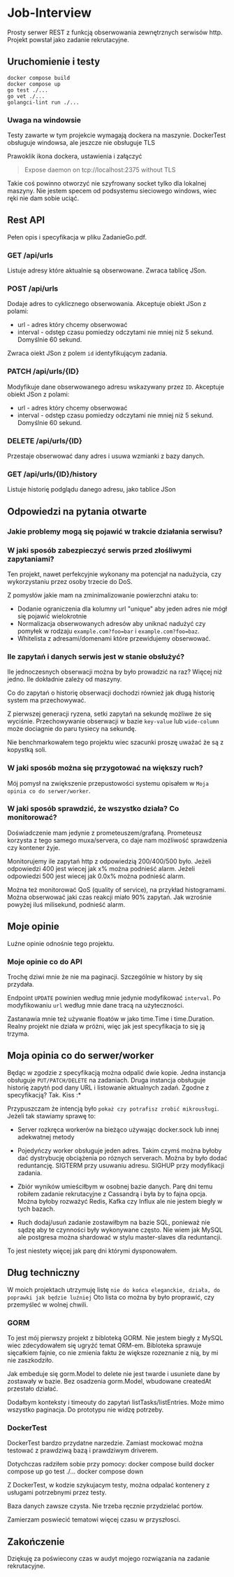 # Job-Interview

Prosty serwer REST z funkcją obserwowania zewnętrznych serwisów http.
Projekt powstał jako zadanie rekrutacyjne.

## Uruchomienie i testy

    docker compose build
    docker compose up
    go test ./...
    go vet ./...
    golangci-lint run ./...

### Uwaga na windowsie

Testy zawarte w tym projekcie wymagają dockera na maszynie.
DockerTest obsługuje windowsa, ale jeszcze nie obsługuje TLS

Prawoklik ikona dockera, ustawienia i załączyć
> Expose daemon on tcp://localhost:2375 without TLS

Takie coś powinno otworzyć nie szyfrowany socket tylko dla lokalnej maszyny.
Nie jestem specem od podsystemu sieciowego windows,
wiec ręki nie dam sobie uciąć.

## Rest API

Pełen opis i specyfikacja w pliku ZadanieGo.pdf.

### GET /api/urls

Listuje adresy które aktualnie są obserwowane.
Zwraca tablicę JSon.

### POST /api/urls

Dodaje adres to cyklicznego obserwowania.
Akceptuje obiekt JSon z polami:

* url - adres który chcemy obserwować
* interval - odstęp czasu pomiedzy odczytami
  nie mniej niż 5 sekund. Domyślnie 60 sekund.

Zwraca oiekt JSon z polem `id` identyfikującym zadania.

### PATCH /api/urls/{ID}

Modyfikuje dane obserwowanego adresu wskazywany przez `ID`.
Akceptuje obiekt JSon z polami:

* url - adres który chcemy obserwować
* interval - odstęp czasu pomiedzy odczytami
  nie mniej niż 5 sekund. Domyślnie 60 sekund.

### DELETE /api/urls/{ID}

Przestaje obserwować dany adres i usuwa wzmianki z bazy danych.

### GET /api/urls/{ID}/history

Listuje historię podglądu danego adresu, jako tablice JSon

## Odpowiedzi na pytania otwarte

### Jakie problemy mogą się pojawić w trakcie działania serwisu?

### W jaki sposób zabezpieczyć serwis przed złośliwymi zapytaniami?

Ten projekt, nawet perfekcyjnie wykonany ma potencjał na nadużycia,
czy wykorzystaniu przez osoby trzecie do DoS.

Z pomysłów jakie mam na zminimalizowanie powierzchni ataku to:

* Dodanie ograniczenia dla kolumny url "unique" aby jeden adres nie mógł się pojawić wielokrotnie
* Normalizacja obserwowanych adresów aby uniknać nadużyć czy pomyłek w rodzaju `example.com?foo=bar` i `example.com?foo=baz`.
* Whitelista z adresami/domenami które przewidujemy obserwować.

### Ile zapytań i danych serwis jest w stanie obsłużyć?

Ile jednoczesnych obserwacji można by było prowadzić na raz?
Więcej niż jedno. Ile dokładnie zależy od maszyny.

Co do zapytań o historię obserwacji dochodzi również jak długą historię system ma przechowywać.

Z pierwszej generacji ryzena, setki zapytań na sekundę możliwe że się wyciśnie.
Przechowywanie obserwacji w bazie `key-value` lub `wide-column` może dociagnie do paru tysiecy na sekundę.

Nie benchmarkowałem tego projektu wiec szacunki proszę uważać że są z kopystką soli.

### W jaki sposób można się przygotować na większy ruch?

Mój pomysł na zwiększenie przepustowości systemu opisałem w `Moja opinia co do serwer/worker`.

### W jaki sposób sprawdzić, że wszystko działa? Co monitorować?

Doświadczenie mam jedynie z prometeuszem/grafaną.
Prometeusz korzysta z tego samego muxa/servera,
co daje nam możliwość sprawdzenia czy kontener żyje.

Monitorujemy ile zapytań http z odpowiedzią 200/400/500 było.
Jeżeli odpowiedzi 400 jest wiecej jak x% można podnieść alarm.
Jeżeli odpowiedzi 500 jest wiecej jak 0.0x% można podnieść alarm.

Można też monitorować QoS (quality of service), na przykład histogramami.
Można obserwować jaki czas reakcji miało 90% zapytań.
Jak wzrośnie powyżej iluś milisekund, podnieść alarm.

## Moje opinie

Luźne opinie odnośnie tego projektu.

### Moje opinie co do API

Trochę dziwi mnie że nie ma paginacji.
Szczególnie w history by się przydała.

Endpoint `UPDATE` powinien według mnie jedynie modyfikować `interval`.
Po modyfikowaniu `url` według mnie dane tracą na użyteczności.

Zastanawia mnie też używanie floatów w jako time.Time i time.Duration.
Realny projekt nie działa w próżni, więc jak jest specyfikacja to się ją trzyma.

## Moja opinia co do serwer/worker

Będąc w zgodzie z specyfikacją można odpalić dwie kopie.
Jedna instancja obsługuje `PUT/PATCH/DELETE` na zadaniach.
Druga instancja obsługuje historię zapytń pod dany URL i listowanie aktualnych zadań.
Zgodne z specyfikacją? Tak. Kiss :*

Przypuszczam że intencją było `pokaż czy potrafisz zrobić mikrousługi`.
Jeżeli tak stawiamy sprawę to:

* Server rozkręca workerów na bieżąco używając docker.sock
  lub innej adekwatnej metody

* Pojedyńczy worker obsługuje jeden adres.
  Takim czymś można byłoby dać dystrybucję obciążenia po róznych serverach.
  Można by było dodać reduntancję.
  SIGTERM przy usuwaniu adresu.
  SIGHUP przy modyfikacji zadania.

* Zbiór wyników umieściłbym w osobnej bazie danych.
  Parę dni temu robiłem zadanie rekrutacyjne z Cassandrą i była by to fajna opcja.
  Można byłoby rozważyć Redis, Kafka czy Influx ale nie jestem biegły w tych bazach.

* Ruch dodaj/usuń zadanie zostawiłbym na bazie SQL,
  ponieważ nie sądzę aby te czynności były wykonywane często.
  Nie wiem jak MySQL ale postgresa można shardować w stylu master-slaves dla reduntancji.

To jest niestety więcej jak parę dni którymi dysponowałem.

## Dług techniczny

W moich projektach utrzymuję listę
`nie do końca eleganckie, działa, do poprawki jak będzie luźniej`
Oto lista co można by było proprawić, czy przemyśleć w wolnej chwili.

### GORM

To jest mój pierwszy projekt z bibloteką GORM.
Nie jestem biegły z MySQL wiec zdecydowałem się ugryźć temat ORM-em.
Bibloteka sprawuje sięcałkiem fajnie,
co nie zmienia faktu że większe rozeznanie z nią, by mi nie zaszkodziło.

Jak embeduje się gorm.Model to delete nie jest twarde i usuniete dane by zostawały w bazie.
Bez osadzenia gorm.Model, wbudowane createdAt przestało działać.

Dodałbym konteksty i timeouty do zapytań listTasks/listEntries.
Może mimo wszystko paginacja.
Do prototypu nie widzę potrzeby.

### DockerTest

DockerTest bardzo przydatne narzedzie.
Zamiast mockować można testować z prawdziwą bazą i prawdziwym driverem.

Dotychczas radziłem sobie przy pomocy:
    docker compose build
    docker compose up
    go test ./...
    docker compose down

Z DockerTest, w kodzie szykujacym testy,
można odpalać kontenery z usługami potrzebnymi przez testy.

Baza danych zawsze czysta.
Nie trzeba ręcznie przydzielać portów.

Zamierzam poswiecić tematowi więcej czasu w przyszłosci.

## Zakończenie

Dziękuję za poświecony czas w audyt mojego rozwiązania na zadanie rekrutacyjne.
